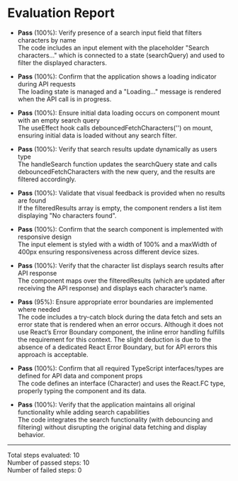 # Evaluation Report

- **Pass** (100%): Verify presence of a search input field that filters characters by name  
  The code includes an input element with the placeholder "Search characters..." which is connected to a state (searchQuery) and used to filter the displayed characters.

- **Pass** (100%): Confirm that the application shows a loading indicator during API requests  
  The loading state is managed and a "Loading..." message is rendered when the API call is in progress.

- **Pass** (100%): Ensure initial data loading occurs on component mount with an empty search query  
  The useEffect hook calls debouncedFetchCharacters('') on mount, ensuring initial data is loaded without any search filter.

- **Pass** (100%): Verify that search results update dynamically as users type  
  The handleSearch function updates the searchQuery state and calls debouncedFetchCharacters with the new query, and the results are filtered accordingly.

- **Pass** (100%): Validate that visual feedback is provided when no results are found  
  If the filteredResults array is empty, the component renders a list item displaying "No characters found".

- **Pass** (100%): Confirm that the search component is implemented with responsive design  
  The input element is styled with a width of 100% and a maxWidth of 400px ensuring responsiveness across different device sizes.

- **Pass** (100%): Verify that the character list displays search results after API response  
  The component maps over the filteredResults (which are updated after receiving the API response) and displays each character’s name.

- **Pass** (95%): Ensure appropriate error boundaries are implemented where needed  
  The code includes a try-catch block during the data fetch and sets an error state that is rendered when an error occurs. Although it does not use React’s Error Boundary component, the inline error handling fulfills the requirement for this context. The slight deduction is due to the absence of a dedicated React Error Boundary, but for API errors this approach is acceptable.

- **Pass** (100%): Confirm that all required TypeScript interfaces/types are defined for API data and component props  
  The code defines an interface (Character) and uses the React.FC type, properly typing the component and its data.

- **Pass** (100%): Verify that the application maintains all original functionality while adding search capabilities  
  The code integrates the search functionality (with debouncing and filtering) without disrupting the original data fetching and display behavior.

---

Total steps evaluated: 10  
Number of passed steps: 10  
Number of failed steps: 0